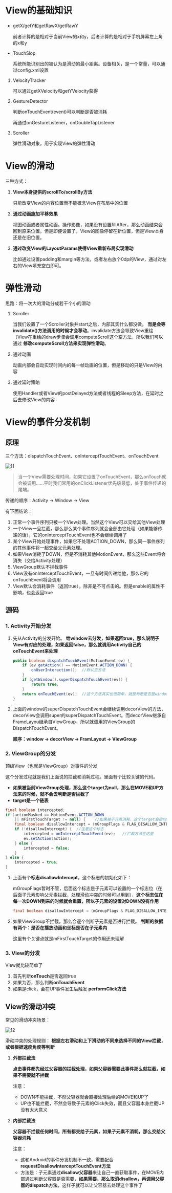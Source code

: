 # View的基础知识

- getX/getY和getRawX/getRawY

  前者计算的是相对于当前View的x和y，后者计算的是相对于手机屏幕左上角的x和y

- TouchSlop

  系统所能识别出的被认为是滑动的最小距离。设备相关，是一个常量，可以通过config.xml设置



1. VelocityTracker

   可以通过getXVelocity和getYVelocity获得

2. GestureDetector

   判断onTouchEvent(event)可以判断是否被消耗

   再通过onGestureListener，onDoubleTapListener

3. Scroller

   弹性滑动对象，用于实现View的弹性滑动



# View的滑动

三种方式：

1. **View本身提供的scrollTo/scrollBy方法**

   只能改变View的内容位置而不能概念View在布局中的位置

2. **通过动画施加平移效果**

   视图动画或者属性动画。操作影像，如果没有设置fillAfter，那么动画结束会回到原来位置。但是即便设置了，View的图像停留在新位置，但是View本身还是在旧位置。

3. **通过改变View的LayoutParams使得View重新布局实现滑动**

   比如通过设置padding和margin等方法，或者左右放个0dp的View，通过对左右的View填充空白即可。



# 弹性滑动

思路：将一次大的滑动分成若干个小的滑动

1. Scroller

   当我们设置了一个Scroller对象并start之后，内部其实什么都没做。 **而是会等invalidate()方法调用的时候才会移动**。invalidate方法会导致View重绘（View在重绘的draw步骤会调用computeScroll这个空方法，所以我们可以通过 **修改computeScroll方法来实现弹性滑动**。

2. 通过动画

   动画内部会自动实现时间内的每一帧动画的位置，但是移动的只是View的内容

3. 通过延时策略

   使用Handler或者View的postDelayed方法或者线程的Sleep方法，在延时之后去修改View的内容



# View的事件分发机制

## 原理

三个方法：dispatchTouchEvent、onInterceptTouchEvent、onTouchEvent

![11](D:\typora\pic\11.png)

> 当一个View需要处理时间，如果它设置了onTouchEvent，那么onTouch就会被调用......平时我们常用的onClickListener优先级最低，处于事件传递的尾端。

传递的顺序：Activity -> Window -> View

有下面结论：

1. 正常一个事件序列只被一个View处理。当然这个View可以交给其他View处理
2. 一个View一旦拦截，那么那么某个事件序列就会全部由它处理（如果能够传递的话），它的onInterceptTouchEvent也不会继续调用了
3. 某个View开始处理事件，如果它不处理ACTION_DOWN，那么同一事件序列的其他事件将一起交给父元素处理。
4. 如果View消耗了DOWN，但是不消耗其他MotionEvent，那么这些Event将会消失（交给Activity处理）
5. ViewGroup默认不拦截事件
6. View没有onInterceptTouchEvent，一旦有时间传递给他，那么它的onTouchEvent将会调用
7. View默认会消耗事件（返回true），除非是不可点击的。但是enable的属性不影响，也会返回true

## 源码

### 1. Activity开始分发

1. 先从Activity的分发开始。 **给window去分发，如果返回true，那么说明子View有对应的处理，如果返回false，那么就调用Activity自己的onTouchEvent来处理**

   ```java
   public boolean dispatchTouchEvent(MotionEvent ev) {
       if (ev.getAction() == MotionEvent.ACTION_DOWN) {
           onUserInteraction();  //默认空方法
       }
       if (getWindow().superDispatchTouchEvent(ev)) {
           return true;
       }
       return onTouchEvent(ev);  //这个方法其实也很简单，就是判断是否是window关闭的事件，是就finish自己并返回true，否则就是false
   }
   ```

2. 上面的window的superDispatchTouchEvent会继续调用decorView的方法，decorView会调用super的superDispatchTouchEvent。而decorView继承自FrameLayou继承自ViewGroup，所以就调用的ViewGroup的DispatchTouchEvent。

   **顺序：window -> decorView -> FramLayout -> ViewGroup** 

### 2. ViewGroup的分发

顶级View（也就是ViewGroup）对事件的分发

这个分发过程就是我们上面说的拦截和消耗过程。里面有个比较关键的代码。

- **如果被当前ViewGroup处理，那么这个target为null，那么在MOVE和UP方法来的时候，就不会去判断是否拦截了**
- **target是一个链表**

```java
final boolean intercepted;
if (actionMasked == MotionEvent.ACTION_DOWN
    || mFirstTouchTarget != null) {    //如果被子元素消耗，这个target会指向那个子元素
    final boolean disallowIntercept = (mGroupFlags & FLAG_DISALLOW_INTERCEPT) != 0;
    if (!disallowIntercept) {  //注意这个标志
        intercepted = onInterceptTouchEvent(ev);   //拦截方法在这里
        ev.setAction(action);
    } else {
        intercepted = false;
    }
} else {
    intercepted = true;
}
```

1. 上面有个**标志disallowIntercept**，这个标志的初始化如下：

   mGroupFlags暂时不管，后面这个标志是子元素可以设置的一个标志位（在后面子元素影响父元素拦截，处理滑动冲突的时候可以用到），**这个标志位在每一次DOWN到来的时候就会重置，所以子元素的设置对DOWN没有作用**

   ```java
   final boolean disallowIntercept = (mGroupFlags & FLAG_DISALLOW_INTERCEPT) != 0;
   ```

2. 如果ViewGroup不拦截，那么会逐个判断子元素是否进行拦截。 **判断的依据有两个：是否在播放动画和坐标是否在子元素内**

   这里有个关键点就是mFirstTouchTarget的作用还未理解

### 3. View的分发

View就比较简单了

1. 首先判断**onTouch**是否返回true
2. 如果为否，那么判断**onTouchEvent**
3. 如果是click，会在UP事件发生后触发 **performClick方法**



## View的滑动冲突

常见的滑动冲突场景：

![12](D:\typora\pic\12.png)

滑动冲突的处理规则： **根据左右滑动和上下滑动的不同来选择不同的View拦截，或者根据速度角度等判断**

1. **外部拦截法**

   **点击事件都先经过父容器的拦截处理，如果父容器需要此事件那么就拦截，如果不需要就不拦截**

   注意：

   - DOWN不能拦截，不然父容器就会直接处理后续的MOVE和UP了
   - UP也不能拦截，不然会导致子元素的Click失效，而且父容器本身拦截UP没有太大意义

2. **内部拦截法**

   **父容器不拦截任何时间，所有都交给子元素，如果子元素不消耗，那么交给父容器消耗**

   注意：

   - 这和Android的事件分发机制不一致，需要配合**requestDisallowInterceptTouchEvent方法**
   - 方法是：子元素通过**disallow父容器**来让自己一直获取事件，在MOVE内部通过判断父容器是否需要，**如果需要，那么取消disallow，再调用父容器的dispatch方法**，这样子就可以让父容器去处理这个事件了